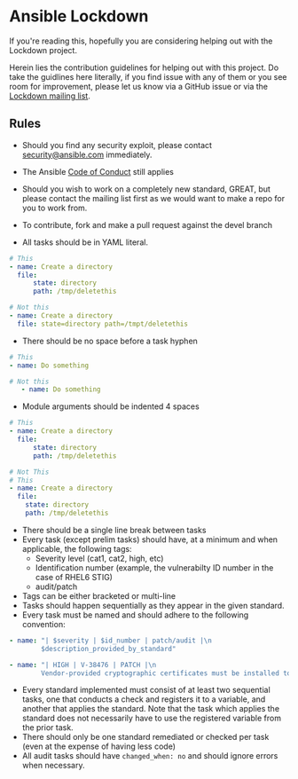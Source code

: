 Ansible Lockdown
================

If you're reading this, hopefully you are considering helping out with the Lockdown project. 

Herein lies the contribution guidelines for helping out with this project. Do take the guidlines here literally, if you find issue with any of them or you see room for improvement, please let us know via a GitHub issue or via the [Lockdown mailing list][mail].



## Rules

* Should you find any security exploit, please contact security@ansible.com immediately. 
* The Ansible [Code of Conduct][coc] still applies

* Should you wish to work on a completely new standard, GREAT, but please contact the mailing list first as we would want to make a repo for you to work from. 

* To contribute, fork and make a pull request against the devel branch
* All tasks should be in YAML literal.

```yml
# This
- name: Create a directory
  file:
      state: directory
      path: /tmp/deletethis

# Not this
- name: Create a directory
  file: state=directory path=/tmpt/deletethis
```

* There should be no space before a task hyphen

```yml
# This
- name: Do something

# Not this
   - name: Do something
```

* Module arguments should be indented 4 spaces
```yml
# This
- name: Create a directory
  file:
      state: directory
      path: /tmp/deletethis

# Not This
# This
- name: Create a directory
  file:
    state: directory
    path: /tmp/deletethis
```

* There should be a single line break between tasks
* Every task (except prelim tasks) should have, at a minimum and when applicable, the following tags:
   * Severity level (cat1, cat2, high, etc)
   * Identification number (example, the vulnerabilty ID number in the case of RHEL6 STIG)
   * audit/patch
* Tags can be either bracketed or multi-line
* Tasks should happen sequentially as they appear in the given standard. 
* Every task must be named and should adhere to the following convention:
```yml
- name: "| $severity | $id_number | patch/audit |\n
        $description_provided_by_standard"

- name: "| HIGH | V-38476 | PATCH |\n
        Vendor-provided cryptographic certificates must be installed to verify the integrity of system software."
```
* Every standard implemented must consist of at least two sequential tasks, one that conducts a check and registers it to a variable, and another that applies the standard. Note that the task which applies the standard does not necessarily have to use the registered variable from the prior task.
* There should only be one standard remediated or checked per task (even at the expense of having less code)
* All audit tasks should have `changed_when: no` and should ignore errors when necessary.




[coc]:http://docs.ansible.com/ansible/community.html#community-code-of-conduct
[mail]:https://groups.google.com/forum/#!forum/ansible-lockdown



